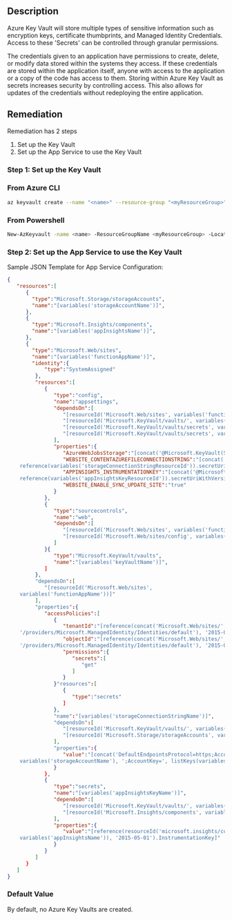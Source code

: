 ## Description

Azure Key Vault will store multiple types of sensitive information such as encryption keys, certificate thumbprints, and Managed Identity Credentials. Access to these 'Secrets' can be controlled through granular permissions.

The credentials given to an application have permissions to create, delete, or modify data stored within the systems they access. If these credentials are stored within the application itself, anyone with access to the application or a copy of the code has access to them. Storing within Azure Key Vault as secrets increases security by controlling access. This also allows for updates of the credentials without redeploying the entire application.

## Remediation

Remediation has 2 steps

1. Set up the Key Vault
2. Set up the App Service to use the Key Vault

### Step 1: Set up the Key Vault

### From Azure CLI

```bash
az keyvault create --name "<name>" --resource-group "<myResourceGroup>" -- location myLocation
```

### From Powershell

```bash
New-AzKeyvault -name <name> -ResourceGroupName <myResourceGroup> -Location <myLocation>
```

### Step 2: Set up the App Service to use the Key Vault

Sample JSON Template for App Service Configuration:

```json
{
   "resources":[
      {
        "type":"Microsoft.Storage/storageAccounts",
        "name":"[variables('storageAccountName')]",
      },
      {
        "type":"Microsoft.Insights/components",
        "name":"[variables('appInsightsName')]",
      },
      {
        "type":"Microsoft.Web/sites",
        "name":"[variables('functionAppName')]",
        "identity":{
            "type":"SystemAssigned"
         },
         "resources":[
            {
               "type":"config",
               "name":"appsettings",
               "dependsOn":[
                  "[resourceId('Microsoft.Web/sites', variables('functionAppName'))]",
                  "[resourceId('Microsoft.KeyVault/vaults/', variables('keyVaultName'))]",
                  "[resourceId('Microsoft.KeyVault/vaults/secrets', variables('keyVaultName'), variables('storageConnectionStringName'))]",
                  "[resourceId('Microsoft.KeyVault/vaults/secrets', variables('keyVaultName'), variables('appInsightsKeyName'))]"
               ],
               "properties":{
                  "AzureWebJobsStorage":"[concat('@Microsoft.KeyVault(SecretUri=', reference(variables('storageConnectionStringResourceId')).secretUriWithVersio n, ')')]",
                  "WEBSITE_CONTENTAZUREFILECONNECTIONSTRING":"[concat('@Microsoft.KeyVault(SecretUri=',
    reference(variables('storageConnectionStringResourceId')).secretUriWithVersio n, ')')]",
                  "APPINSIGHTS_INSTRUMENTATIONKEY":"[concat('@Microsoft.KeyVault(SecretUri=',
    reference(variables('appInsightsKeyResourceId')).secretUriWithVersion, ')')]",
                  "WEBSITE_ENABLE_SYNC_UPDATE_SITE":"true"
               }
            },
            {
               "type":"sourcecontrols",
               "name":"web",
               "dependsOn":[
                  "[resourceId('Microsoft.Web/sites', variables('functionAppName'))]",
                  "[resourceId('Microsoft.Web/sites/config', variables('functionAppName'), 'appsettings')]"
               ]
            }{
               "type":"Microsoft.KeyVault/vaults",
               "name":"[variables('keyVaultName')]",
            ]
         },
         "dependsOn":[
            "[resourceId('Microsoft.Web/sites',
    variables('functionAppName'))]"
         ],
         "properties":{
            "accessPolicies":[
               {
                  "tenantId":"[reference(concat('Microsoft.Web/sites/', variables('functionAppName'),
    '/providers/Microsoft.ManagedIdentity/Identities/default'), '2015-08-31- PREVIEW').tenantId]",
                  "objectId":"[reference(concat('Microsoft.Web/sites/', variables('functionAppName'),
    '/providers/Microsoft.ManagedIdentity/Identities/default'), '2015-08-31- PREVIEW').principalId]",
                  "permissions":{
                     "secrets":[
                        "get"
                     ]
                  }
               }"resources":[
                  {
                     "type":"secrets"
                  ]
               },
               "name":"[variables('storageConnectionStringName')]",
               "dependsOn":[
                  "[resourceId('Microsoft.KeyVault/vaults/', variables('keyVaultName'))]",
                  "[resourceId('Microsoft.Storage/storageAccounts', variables('storageAccountName'))]"
               ],
               "properties":{
                  "value":"[concat('DefaultEndpointsProtocol=https;AccountName=',
    variables('storageAccountName'), ';AccountKey=', listKeys(variables('storageAccountResourceId'),'2015-05-01-preview').key1)]"
               }
            },
            {
               "type":"secrets",
               "name":"[variables('appInsightsKeyName')]",
               "dependsOn":[
                  "[resourceId('Microsoft.KeyVault/vaults/', variables('keyVaultName'))]",
                  "[resourceId('Microsoft.Insights/components', variables('appInsightsName'))]"
               ],
               "properties":{
                  "value":"[reference(resourceId('microsoft.insights/components/',
    variables('appInsightsName')), '2015-05-01').InstrumentationKey]"
               }
            }
         ]
      }
   ]
}
```

### Default Value

By default, no Azure Key Vaults are created.
